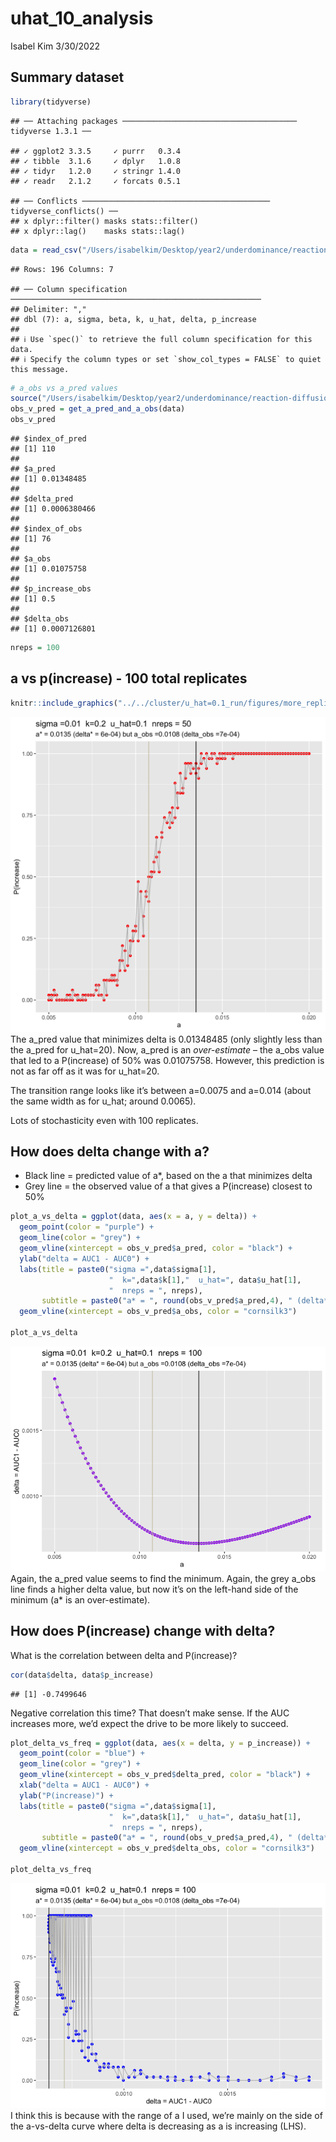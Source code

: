 uhat_10_analysis
================
Isabel Kim
3/30/2022

## Summary dataset

``` r
library(tidyverse)
```

    ## ── Attaching packages ─────────────────────────────────────── tidyverse 1.3.1 ──

    ## ✓ ggplot2 3.3.5     ✓ purrr   0.3.4
    ## ✓ tibble  3.1.6     ✓ dplyr   1.0.8
    ## ✓ tidyr   1.2.0     ✓ stringr 1.4.0
    ## ✓ readr   2.1.2     ✓ forcats 0.5.1

    ## ── Conflicts ────────────────────────────────────────── tidyverse_conflicts() ──
    ## x dplyr::filter() masks stats::filter()
    ## x dplyr::lag()    masks stats::lag()

``` r
data = read_csv("/Users/isabelkim/Desktop/year2/underdominance/reaction-diffusion/cluster/u_hat=0.1_run/csvs/uhat_10_more_replicate_summary.csv")
```

    ## Rows: 196 Columns: 7

    ## ── Column specification ────────────────────────────────────────────────────────
    ## Delimiter: ","
    ## dbl (7): a, sigma, beta, k, u_hat, delta, p_increase
    ## 
    ## ℹ Use `spec()` to retrieve the full column specification for this data.
    ## ℹ Specify the column types or set `show_col_types = FALSE` to quiet this message.

``` r
# a_obs vs a_pred values
source("/Users/isabelkim/Desktop/year2/underdominance/reaction-diffusion/cluster/plotting_functions.R")
obs_v_pred = get_a_pred_and_a_obs(data)
obs_v_pred
```

    ## $index_of_pred
    ## [1] 110
    ## 
    ## $a_pred
    ## [1] 0.01348485
    ## 
    ## $delta_pred
    ## [1] 0.0006380466
    ## 
    ## $index_of_obs
    ## [1] 76
    ## 
    ## $a_obs
    ## [1] 0.01075758
    ## 
    ## $p_increase_obs
    ## [1] 0.5
    ## 
    ## $delta_obs
    ## [1] 0.0007126801

``` r
nreps = 100
```

## a vs p(increase) - 100 total replicates

``` r
knitr::include_graphics("../../cluster/u_hat=0.1_run/figures/more_replicates_uhat_10_sigma0.01_k_0.2.png")
```

![](../../cluster/u_hat=0.1_run/figures/more_replicates_uhat_10_sigma0.01_k_0.2.png)<!-- -->
The a_pred value that minimizes delta is 0.01348485 (only slightly less
than the a_pred for u_hat=20). Now, a_pred is an *over-estimate* – the
a_obs value that led to a P(increase) of 50% was 0.01075758. However,
this prediction is not as far off as it was for u_hat=20.

The transition range looks like it’s between a=0.0075 and a=0.014 (about
the same width as for u_hat; around 0.0065).

Lots of stochasticity even with 100 replicates.

## How does delta change with a?

-   Black line = predicted value of a\*, based on the a that minimizes
    delta
-   Grey line = the observed value of a that gives a P(increase) closest
    to 50%

``` r
plot_a_vs_delta = ggplot(data, aes(x = a, y = delta)) + 
  geom_point(color = "purple") + 
  geom_line(color = "grey") +
  geom_vline(xintercept = obs_v_pred$a_pred, color = "black") + 
  ylab("delta = AUC1 - AUC0") + 
  labs(title = paste0("sigma =",data$sigma[1], 
                      "  k=",data$k[1],"  u_hat=", data$u_hat[1],
                      "  nreps = ", nreps), 
       subtitle = paste0("a* = ", round(obs_v_pred$a_pred,4), " (delta* = ", round(obs_v_pred$delta_pred,4),") but a_obs =",round(obs_v_pred$a_obs,4)," (delta_obs =", round(obs_v_pred$delta_obs,4),")")) + 
  geom_vline(xintercept = obs_v_pred$a_obs, color = "cornsilk3")

plot_a_vs_delta
```

![](uhat_10_analysis_files/figure-gfm/unnamed-chunk-3-1.png)<!-- -->
Again, the a_pred value seems to find the minimum. Again, the grey a_obs
line finds a higher delta value, but now it’s on the left-hand side of
the minimum (a\* is an over-estimate).

## How does P(increase) change with delta?

What is the correlation between delta and P(increase)?

``` r
cor(data$delta, data$p_increase)
```

    ## [1] -0.7499646

Negative correlation this time? That doesn’t make sense. If the AUC
increases more, we’d expect the drive to be more likely to succeed.

``` r
plot_delta_vs_freq = ggplot(data, aes(x = delta, y = p_increase)) + 
  geom_point(color = "blue") + 
  geom_line(color = "grey") +
  geom_vline(xintercept = obs_v_pred$delta_pred, color = "black") + 
  xlab("delta = AUC1 - AUC0") + 
  ylab("P(increase)") +
  labs(title = paste0("sigma =",data$sigma[1], 
                      "  k=",data$k[1],"  u_hat=", data$u_hat[1],
                      "  nreps = ", nreps), 
       subtitle = paste0("a* = ", round(obs_v_pred$a_pred,4), " (delta* = ", round(obs_v_pred$delta_pred,4),") but a_obs =",round(obs_v_pred$a_obs,4)," (delta_obs =", round(obs_v_pred$delta_obs,4),")")) + 
  geom_vline(xintercept = obs_v_pred$delta_obs, color = "cornsilk3")

plot_delta_vs_freq
```

![](uhat_10_analysis_files/figure-gfm/unnamed-chunk-5-1.png)<!-- --> I
think this is because with the range of a I used, we’re mainly on the
side of the a-vs-delta curve where delta is decreasing as a is
increasing (LHS).
